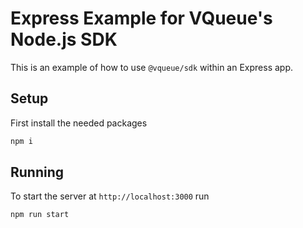 # Express Example for VQueue's Node.js SDK

This is an example of how to use `@vqueue/sdk` within an Express app.

## Setup

First install the needed packages

```sh
npm i
```

## Running

To start the server at `http://localhost:3000` run

```sh
npm run start
```
